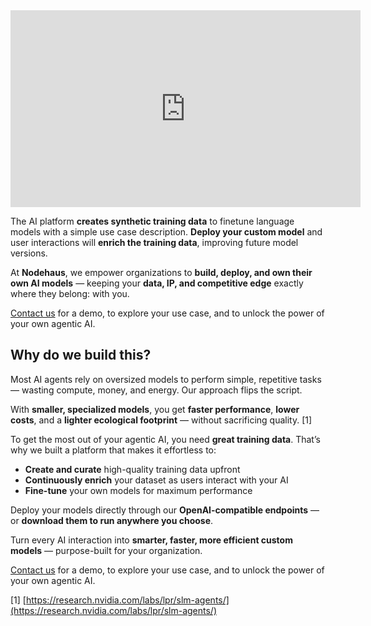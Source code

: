 ---
---

<div style="text-align:center">
<iframe title="Nodehaus AI Platform Walkthrough" width="560" height="315" src="https://clip.place/videos/embed/gGTGkzkXmdpo5SRJLZJsVW" style="border: 0px;" allow="fullscreen" sandbox="allow-same-origin allow-scripts allow-popups allow-forms"></iframe>
</div>

The AI platform **creates synthetic training data** to finetune language models
with a simple use case description. **Deploy your custom model** and user
interactions will **enrich the training data**, improving future model versions.

At **Nodehaus**, we empower organizations to **build, deploy, and own their own
AI models** — keeping your **data, IP, and competitive edge** exactly where they
belong: with you.

[Contact us](https://www.nodehaus.io/#contact) for a demo, to explore your use
case, and to unlock the power of your own agentic AI.

## Why do we build this?

Most AI agents rely on oversized models to perform simple, repetitive tasks —
wasting compute, money, and energy. Our approach flips the script.

With **smaller, specialized models**, you get **faster performance**, **lower
costs**, and a **lighter ecological footprint** — without sacrificing quality.
[1]

To get the most out of your agentic AI, you need **great training data**. That’s
why we built a platform that makes it effortless to:

- **Create and curate** high-quality training data upfront
- **Continuously enrich** your dataset as users interact with your AI
- **Fine-tune** your own models for maximum performance

Deploy your models directly through our **OpenAI-compatible endpoints** — or
**download them to run anywhere you choose**.

Turn every AI interaction into **smarter, faster, more efficient custom models**
— purpose-built for your organization.

[Contact us](https://www.nodehaus.io/#contact) for a demo, to explore your use
case, and to unlock the power of your own agentic AI.

[1]
[https://research.nvidia.com/labs/lpr/slm-agents/](https://research.nvidia.com/labs/lpr/slm-agents/)
